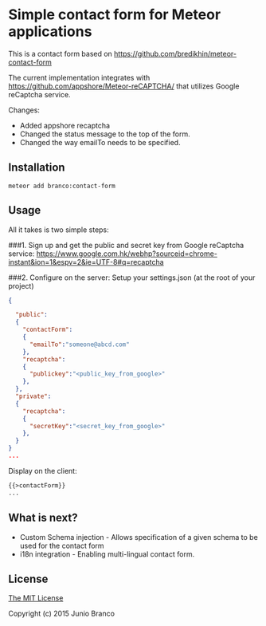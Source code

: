 # Simple contact form for Meteor applications

This is a contact form based on https://github.com/bredikhin/meteor-contact-form

The current implementation integrates with https://github.com/appshore/Meteor-reCAPTCHA/ that utilizes Google reCaptcha service.

Changes:
- Added appshore recaptcha
- Changed the status message to the top of the form.
- Changed the way emailTo needs to be specified.

## Installation

`meteor add branco:contact-form`

## Usage

All it takes is two simple steps:

###1. Sign up and get the public and secret key from Google reCaptcha service:
https://www.google.com.hk/webhp?sourceid=chrome-instant&ion=1&espv=2&ie=UTF-8#q=recaptcha

###2. Configure on the server:
Setup your settings.json (at the root of your project)
```settings.json
{

  "public":
  {
    "contactForm":
    {
      "emailTo":"someone@abcd.com"
    },
    "recaptcha":
    {
      "publickey":"<public_key_from_google>"
    },
  },
  "private":
  {
    "recaptcha":
    {
      "secretKey":"<secret_key_from_google>"
    },
  }
}
...
```


Display on the client:

```html
{{>contactForm}}
...
```

## What is next?

- Custom Schema injection - Allows specification of a given schema to be used for the contact form
- i18n integration - Enabling  multi-lingual contact form.

## License

[The MIT License](http://opensource.org/licenses/MIT)

Copyright (c) 2015 Junio Branco
